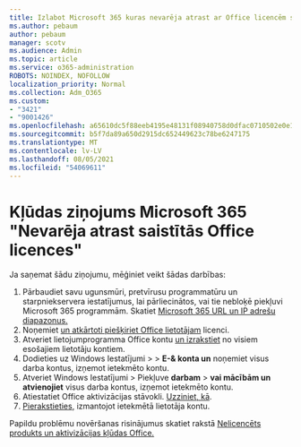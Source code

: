 ```yaml
---
title: Izlabot Microsoft 365 kuras nevarēja atrast ar Office licencēm saistītu ziņojumu
ms.author: pebaum
author: pebaum
manager: scotv
ms.audience: Admin
ms.topic: article
ms.service: o365-administration
ROBOTS: NOINDEX, NOFOLLOW
localization_priority: Normal
ms.collection: Adm_O365
ms.custom:
- "3421"
- "9001426"
ms.openlocfilehash: a65610dc5f88eeb4195e48131f08940758d0dfac0710502e0e15ab5f661c5719
ms.sourcegitcommit: b5f7da89a650d2915dc652449623c78be6247175
ms.translationtype: MT
ms.contentlocale: lv-LV
ms.lasthandoff: 08/05/2021
ms.locfileid: "54069611"
---
```

# <a name="fixing-the-microsoft-365-apps-couldnt-find-office-licenses-associated-message"></a>Kļūdas ziņojums Microsoft 365 "Nevarēja atrast saistītās Office licences"

Ja saņemat šādu ziņojumu, mēģiniet veikt šādas darbības:

1. Pārbaudiet savu ugunsmūri, pretvīrusu programmatūru un starpniekservera iestatījumus, lai pārliecinātos, vai tie nebloķē piekļuvi Microsoft 365 programmām. Skatiet [Microsoft 365 URL un IP adrešu diapazonus.](https://docs.microsoft.com/office365/enterprise/urls-and-ip-address-ranges)
2. Noņemiet [un atkārtoti piešķiriet Office lietotājam](https://docs.microsoft.com/microsoft-365/admin/manage/assign-licenses-to-users) licenci. 
3. Atveriet lietojumprogramma Office kontu [un izrakstiet](https://support.office.com/article/5a20dc11-47e9-4b6f-945d-478cb6d92071) no visiem esošajiem lietotāju kontiem.
4. Dodieties uz Windows Iestatījumi >  >  **E-& konta un** noņemiet visus darba kontus, izņemot ietekmēto kontu.
5. Atveriet Windows Iestatījumi > Piekļuve **darbam**  >  **vai mācībām un atvienojiet** visus darba kontus, izņemot ietekmēto kontu.
6. Atiestatiet Office aktivizācijas stāvokli. [Uzziniet, kā](https://docs.microsoft.com/office365/troubleshoot/activation/reset-office-365-proplus-activation-state).
7. [Pierakstieties,](https://support.office.com/article/628ea040-f265-49de-b986-be09c3ebf8a9) izmantojot ietekmētā lietotāja kontu.

Papildu problēmu novēršanas risinājumus skatiet rakstā [Nelicencēts produkts un aktivizācijas kļūdas Office.](https://support.office.com/Article/0d23d3c0-c19c-4b2f-9845-5344fedc4380)